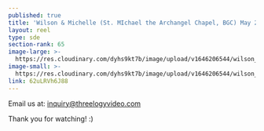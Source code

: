 ```yaml
---
published: true
title: 'Wilson & Michelle (St. MIchael the Archangel Chapel, BGC) May 2017'
layout: reel
type: sde
section-rank: 65
image-large: >-
  https://res.cloudinary.com/dyhs9kt7b/image/upload/v1646206544/wilson_michelle.jpg
image-small: >-
  https://res.cloudinary.com/dyhs9kt7b/image/upload/v1646206544/wilson_michelle.jpg
link: 62uLRVh6J88
---
```

Email us at: inquiry@threelogyvideo.com

Thank you for watching! :)
